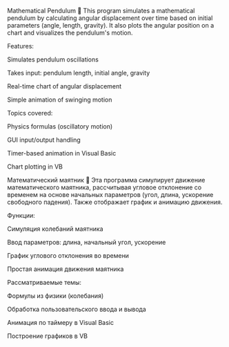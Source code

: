 Mathematical Pendulum
📌 This program simulates a mathematical pendulum by calculating angular displacement over time based on initial parameters (angle, length, gravity). It also plots the angular position on a chart and visualizes the pendulum's motion.

Features:

Simulates pendulum oscillations

Takes input: pendulum length, initial angle, gravity

Real-time chart of angular displacement

Simple animation of swinging motion

Topics covered:

Physics formulas (oscillatory motion)

GUI input/output handling

Timer-based animation in Visual Basic

Chart plotting in VB

Математический маятник
📌 Эта программа симулирует движение математического маятника, рассчитывая угловое отклонение со временем на основе начальных параметров (угол, длина, ускорение свободного падения). Также отображает график и анимацию движения.

Функции:

Симуляция колебаний маятника

Ввод параметров: длина, начальный угол, ускорение

График углового отклонения во времени

Простая анимация движения маятника

Рассматриваемые темы:

Формулы из физики (колебания)

Обработка пользовательского ввода и вывода

Анимация по таймеру в Visual Basic

Построение графиков в VB